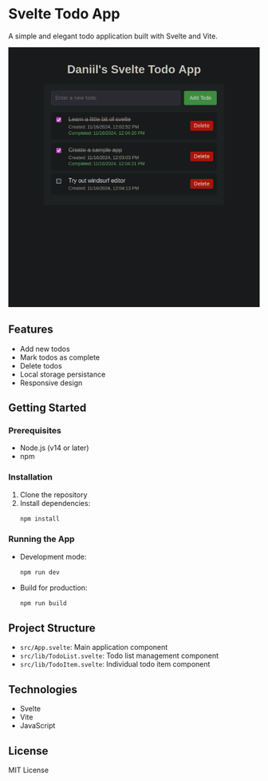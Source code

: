 # Svelte Todo App

A simple and elegant todo application built with Svelte and Vite.

![screenshot](screenshot.png)

## Features

- Add new todos
- Mark todos as complete
- Delete todos
- Local storage persistance
- Responsive design

## Getting Started

### Prerequisites

- Node.js (v14 or later)
- npm

### Installation

1. Clone the repository
2. Install dependencies:
   ```bash
   npm install
   ```

### Running the App

- Development mode:
  ```bash
  npm run dev
  ```

- Build for production:
  ```bash
  npm run build
  ```

## Project Structure

- `src/App.svelte`: Main application component
- `src/lib/TodoList.svelte`: Todo list management component
- `src/lib/TodoItem.svelte`: Individual todo item component

## Technologies

- Svelte
- Vite
- JavaScript

## License

MIT License
